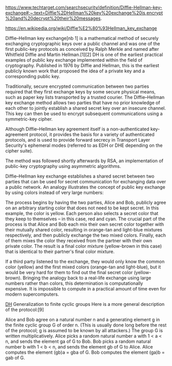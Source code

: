 https://www.techtarget.com/searchsecurity/definition/Diffie-Hellman-key-exchange#:~:text=Diffie%2DHellman%20key%20exchange%20is,encrypt%20and%20decrypt%20their%20messages.

https://en.wikipedia.org/wiki/Diffie%E2%80%93Hellman_key_exchange

Diffie–Hellman key exchange[nb 1] is a mathematical method of securely exchanging cryptographic keys over a public channel and was one of the first public-key protocols as conceived by Ralph Merkle and named after Whitfield Diffie and Martin Hellman.[1][2] DH is one of the earliest practical examples of public key exchange implemented within the field of cryptography. Published in 1976 by Diffie and Hellman, this is the earliest publicly known work that proposed the idea of a private key and a corresponding public key.

Traditionally, secure encrypted communication between two parties required that they first exchange keys by some secure physical means, such as paper key lists transported by a trusted courier. The Diffie–Hellman key exchange method allows two parties that have no prior knowledge of each other to jointly establish a shared secret key over an insecure channel. This key can then be used to encrypt subsequent communications using a symmetric-key cipher.

Although Diffie–Hellman key agreement itself is a non-authenticated key-agreement protocol, it provides the basis for a variety of authenticated protocols, and is used to provide forward secrecy in Transport Layer Security's ephemeral modes (referred to as EDH or DHE depending on the cipher suite).

The method was followed shortly afterwards by RSA, an implementation of public-key cryptography using asymmetric algorithms.

Diffie–Hellman key exchange establishes a shared secret between two parties that can be used for secret communication for exchanging data over a public network. An analogy illustrates the concept of public key exchange by using colors instead of very large numbers:

The process begins by having the two parties, Alice and Bob, publicly agree on an arbitrary starting color that does not need to be kept secret. In this example, the color is yellow. Each person also selects a secret color that they keep to themselves – in this case, red and cyan. The crucial part of the process is that Alice and Bob each mix their own secret color together with their mutually shared color, resulting in orange-tan and light-blue mixtures respectively, and then publicly exchange the two mixed colors. Finally, each of them mixes the color they received from the partner with their own private color. The result is a final color mixture (yellow-brown in this case) that is identical to their partner's final color mixture.

If a third party listened to the exchange, they would only know the common color (yellow) and the first mixed colors (orange-tan and light-blue), but it would be very hard for them to find out the final secret color (yellow-brown). Bringing the analogy back to a real-life exchange using large numbers rather than colors, this determination is computationally expensive. It is impossible to compute in a practical amount of time even for modern supercomputers.

[DH](https://en.wikipedia.org/wiki/File:Diffie-Hellman_Key_Exchange.svg)
Generalization to finite cyclic groups
Here is a more general description of the protocol:[9]

Alice and Bob agree on a natural number n and a generating element g in the finite cyclic group G of order n. (This is usually done long before the rest of the protocol; g is assumed to be known by all attackers.) The group G is written multiplicatively.
Alice picks a random natural number a with 1 < a < n, and sends the element ga of G to Bob.
Bob picks a random natural number b with 1 < b < n, and sends the element gb of G to Alice.
Alice computes the element (gb)a = gba of G.
Bob computes the element (ga)b = gab of G.

